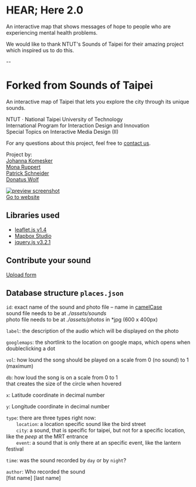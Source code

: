 # HEAR; Here 2.0

An interactive map that shows messages of hope to people who are experiencing mental health problems.

We would like to thank NTUT's Sounds of Taipei for their amazing project which inspired us to do this.

--

# Forked from Sounds of Taipei

An interactive map of Taipei that lets you explore the city through its unique sounds.


NTUT · National Taipei University of Technology  
International Program for Interaction Design and Innovation  
Special Topics on Interactive Media Design (II)

For any questions about this project, feel free to <a href="mailto:sounds-of-taipei@donatuswolf.com">contact us</a>.

Project by:  
<a href="https://www.behance.net/johannakomesker" target="_blank">Johanna Komesker</a>  
<a href="https://www.behance.net/Monarupperf19f" target="_blank">Mona Ruppert</a>  
<a href="https://www.linkedin.com/in/padschneider" target="_blank">Patrick Schneider</a>  
<a href="https://donatuswolf.de" target="_blank">Donatus Wolf</a>  

[![preview screenshot](/assets/preview.png)](https://fh-potsdam.github.io/Sounds-of-Taipei/)  
 <a href="https://fh-potsdam.github.io/Sounds-of-Taipei/" target="_blank">Go to website</a> 

Libraries used
-

* <a href="https://leafletjs.com" target="_blank">leaflet.js v1.4</a>
* <a href="https://www.mapbox.com/mapbox-studio/" target="_blank">Mapbox Studio</a>
* <a href="https://jquery.com" target="_blank">jquery.js v3.2.1</a>


Contribute your sound
-

<a href="https://forms.gle/CxhxLbpsrDeddRCq5" target="_blank">Upload form</a>


Database structure `places.json`
-

`id`: exact name of the sound and photo file – name in <a href="https://en.wikipedia.org/wiki/Camel_case " target="_blank">camelCase</a>  
sound file needs to be at *./assets/sounds*  
photo file needs to be at *./assets/photos* in *jpg (600 x 400px)

`label`: the description of the audio which will be displayed on the photo

`googlemaps`: the shortlink to the location on google maps, which opens when doubleclicking a dot

`vol`:  how lound the song should be played on a scale from 0 (no sound) to 1 (maximum)

`db`:   how loud the song is on a scale from 0 to 1   
        that creates the size of the circle when hovered

`x`:   Latitude coordinate in decimal number

`y`:   Longitude coordinate in decimal number

`type`: there are three types right now:  
&nbsp;&nbsp;&nbsp;&nbsp;&nbsp;&nbsp; `location`: a location specific sound like the bird street  
&nbsp;&nbsp;&nbsp;&nbsp;&nbsp;&nbsp; `city`: a sound, that is specific for taipei, but not for a specific location, like the *peep* at the MRT entrance  
&nbsp;&nbsp;&nbsp;&nbsp;&nbsp;&nbsp; `event`: a sound that is only there at an specific event, like the lantern festival

`time`: was the sound recorded by `day` or by `night`?

`author`: Who recorded the sound   
[fist name] [last name]

